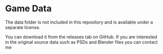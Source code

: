 # Game Data

The data folder is not included in this repository and is available under a separate license.

You can download it from the releases tab on GitHub. If you are interested in the original source data such as PSDs and Blender files you can contact me